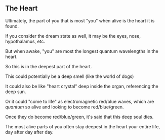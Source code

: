 ## The Heart

Ultimately, the part of you that is most "you" when alive is the heart it is found. 

If you consider the dream state as well, it may be the eyes, nose, hypothalamus, etc. 

But when awake, "you" are most the longest quantum wavelengths in the heart. 

So this is in the deepest part of the heart. 

This could potentially be a deep smell (like the world of dogs)

It could also be like "heart crystal" deep inside the organ, referencing the deep sun. 

Or it could "come to life" as electromagnetic red/blue waves, which are *quantum* so alive and looking to become red/blue/green.

Once they do become red/blue/green, it's said that this deep soul dies. 

The most alive parts of you often stay deepest in the heart your entire life, day after day after day.